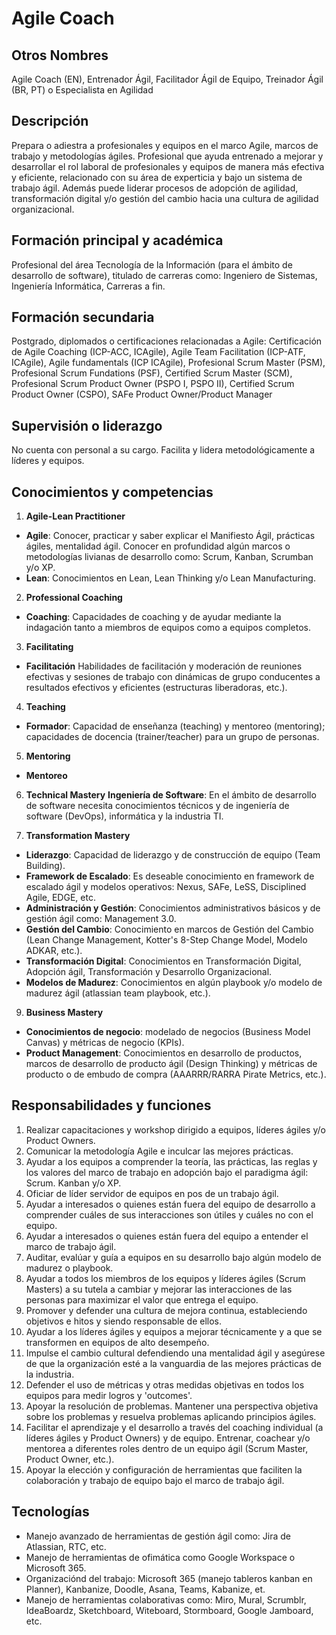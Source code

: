 # Agile Coach

## Otros Nombres

Agile Coach (EN), Entrenador Ágil, Facilitador Ágil de Equipo, Treinador Ágil (BR, PT) o Especialista en Agilidad

## Descripción

Prepara o adiestra a profesionales y equipos en el marco Agile, marcos de trabajo y metodologías ágiles. Profesional que ayuda entrenado a mejorar y desarrollar el rol laboral de profesionales y equipos de manera más efectiva y eficiente, relacionado con su área de experticia y bajo un sistema de trabajo ágil. Además puede liderar procesos de adopción de agilidad, transformación digital y/o gestión del cambio hacia una cultura de agilidad organizacional.

## Formación principal y académica

Profesional del área Tecnología de la Información (para el ámbito de desarrollo de software), titulado de carreras como: Ingeniero de Sistemas, Ingeniería Informática, Carreras a fin.

## Formación secundaria

Postgrado, diplomados o certificaciones relacionadas a Agile: Certificación de Agile Coaching (ICP-ACC, ICAgile), Agile Team Facilitation (ICP-ATF, ICAgile), Agile fundamentals (ICP ICAgile), Profesional Scrum Master (PSM), Profesional Scrum Fundations (PSF), Certified Scrum Master (SCM), Profesional Scrum Product Owner (PSPO I, PSPO II), Certified Scrum Product Owner (CSPO), SAFe Product Owner/Product Manager

## Supervisión o liderazgo

No cuenta con personal a su cargo. Facilita y lidera metodológicamente a líderes y equipos.

## Conocimientos y competencias

1. **Agile-Lean Practitioner**
- **Agile**: Conocer, practicar y saber explicar el Manifiesto Ágil, prácticas ágiles, mentalidad ágil. Conocer en profundidad algún marcos o metodologías livianas de desarrollo como: Scrum, Kanban, Scrumban y/o XP.
- **Lean**: Conocimientos en Lean, Lean Thinking y/o Lean Manufacturing.

2. **Professional Coaching**
- **Coaching**: Capacidades de coaching y de ayudar mediante la indagación tanto a miembros de equipos como a equipos completos.

3. **Facilitating**
- **Facilitación** Habilidades de facilitación y moderación de reuniones efectivas y sesiones de trabajo con dinámicas de grupo conducentes a resultados efectivos y eficientes (estructuras liberadoras, etc.).

4. **Teaching**
- **Formador**: Capacidad de enseñanza (teaching) y mentoreo (mentoring); capacidades de docencia (trainer/teacher) para un grupo de personas.

5. **Mentoring**
- **Mentoreo**

6. **Technical Mastery**
**Ingeniería de Software**: En el ámbito de desarrollo de software necesita conocimientos técnicos y de ingeniería de software (DevOps), informática y la industria TI.

8. **Transformation Mastery**
- **Liderazgo**: Capacidad de liderazgo y de construcción de equipo (Team Building).
- **Framework de Escalado**: Es deseable conocimiento en framework de escalado ágil y modelos operativos: Nexus, SAFe, LeSS, Disciplined Agile, EDGE, etc.
- **Administración y Gestión**: Conocimientos administrativos básicos y de gestión ágil como: Management 3.0.
- **Gestión del Cambio**: Conocimiento en marcos de Gestión del Cambio (Lean Change Management, Kotter's 8-Step Change Model, Modelo ADKAR, etc.). 
- **Transformación Digital**: Conocimientos en Transformación Digital, Adopción ágil, Transformación y Desarrollo Organizacional.
- **Modelos de Madurez**:  Conocimientos en algún playbook y/o modelo de madurez ágil (atlassian team playbook, etc.).

9. **Business Mastery**
- **Conocimientos de negocio**: modelado de negocios (Business Model Canvas) y métricas de negocio (KPIs). 
- **Product Management**: Conocimientos en desarrollo de productos, marcos de desarrollo de producto ágil (Design Thinking) y métricas de producto o de embudo de compra (AAARRR/RARRA Pirate Metrics, etc.).


## Responsabilidades y funciones

1. Realizar capacitaciones y workshop dirigido a equipos, líderes ágiles y/o Product Owners.
2. Comunicar la metodología Agile e inculcar las mejores prácticas.
3. Ayudar a los equipos a comprender la teoría, las prácticas, las reglas y los valores del marco de trabajo en adopción bajo el paradigma ágil: Scrum. Kanban y/o XP. 
4. Oficiar de líder servidor de equipos en pos de un trabajo ágil. 
5. Ayudar a interesados o quienes están fuera del equipo de desarrollo a comprender cuáles de sus interacciones son útiles y cuáles no con el equipo. 
6. Ayudar a interesados o quienes están fuera del equipo a entender el marco de trabajo ágil. 
7. Auditar, evalúar y guía a equipos en su desarrollo bajo algún modelo de madurez o playbook. 
8. Ayudar a todos los miembros de los equipos y líderes ágiles (Scrum Masters) a su tutela a cambiar y mejorar las interacciones de las personas para maximizar el valor que entrega el equipo.
9. Promover y defender una cultura de mejora continua, estableciendo objetivos e hitos y siendo responsable de ellos.
10. Ayudar a los líderes ágiles y equipos a mejorar técnicamente y a que se transformen en equipos de alto desempeño.
11. Impulse el cambio cultural defendiendo una mentalidad ágil y asegúrese de que la organización esté a la vanguardia de las mejores prácticas de la industria.
12. Defender el uso de métricas y otras medidas objetivas en todos los equipos para medir logros y 'outcomes'.
13. Apoyar la resolución de problemas. Mantener una perspectiva objetiva sobre los problemas y resuelva problemas aplicando principios ágiles.
14. Facilitar el aprendizaje y el desarrollo a través del coaching individual (a líderes ágiles y Product Owners) y de equipo. Entrenar, coachear y/o mentorea a diferentes roles dentro de un equipo ágil (Scrum Master, Product Owner, etc.).
15. Apoyar la elección y configuración de herramientas que faciliten la colaboración y trabajo de equipo bajo el marco de trabajo ágil.

## Tecnologías

- Manejo avanzado de herramientas de gestión ágil como: Jira de Atlassian, RTC, etc. 
- Manejo de herramientas de ofimática como Google Workspace o Microsoft 365. 
- Organizaciónd del trabajo: Microsoft 365 (manejo tableros kanban en Planner), Kanbanize, Doodle, Asana, Teams, Kabanize, et.
- Manejo de herramientas colaborativas como: Miro, Mural, Scrumblr, IdeaBoardz, Sketchboard, Witeboard, Stormboard, Google Jamboard, etc. 
